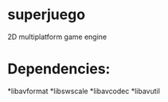 superjuego
==========

2D multiplatform game engine

Dependencies:
=============
*libavformat
*libswscale
*libavcodec
*libavutil
